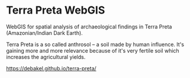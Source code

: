# Terra Preta WebGIS
WebGIS for spatial analysis of archaeological findings in Terra Preta (Amazonian/Indian Dark Earth).  

Terra Preta is a so called anthrosol – a soil made by human influence. It's gaining more and more relevance because of it's very fertile soil which increases the agricultural yields.  

https://debakel.github.io/terra-preta/
